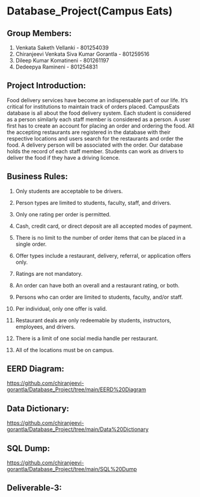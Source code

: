 # Database_Project(Campus Eats)

## Group Members:

1. Venkata Saketh Vellanki                   - 801254039
2. Chiranjeevi Venkata Siva Kumar Gorantla   - 801259516
3. Dileep Kumar Komatineni                   - 801261197
4. Dedeepya Ramineni                         - 801254831

## Project Introduction:

Food delivery services have become an indispensable part of our life. It’s critical for institutions to maintain track of orders placed. CampusEats database is all about the food delivery system. Each student is considered as a person similarly each staff member is considered as a person. A user first has to create an account for placing an order and ordering the food. All the accepting restaurants are registered in the database with their respective locations and users search for the restaurants and order the food. A delivery person will be associated with the order. Our database holds the record of each staff member. Students can work as drivers to deliver the food if they have a driving licence. 


## Business Rules:

1. Only students are acceptable to be drivers.
 
2. Person types are limited to students, faculty, staff, and drivers. 
 
3. Only one rating per order is permitted.
 
4. Cash, credit card, or direct deposit are all accepted modes of payment.
 
5. There is no limit to the number of order items that can be placed in a single order.
 
6. Offer types include a restaurant, delivery, referral, or application offers only. 
 
7. Ratings are not mandatory.
 
8. An order can have both an overall and a restaurant rating, or both.
 
9. Persons who can order are limited to students, faculty, and/or staff. 
 
10. Per individual, only one offer is valid.
 
11. Restaurant deals are only redeemable by students, instructors, employees, and drivers. 
 
12. There is a limit of one social media handle per restaurant.
 
13. All of the locations must be on campus.

## EERD Diagram:

https://github.com/chiranjeevi-gorantla/Database_Project/tree/main/EERD%20Diagram



## Data Dictionary:

https://github.com/chiranjeevi-gorantla/Database_Project/tree/main/Data%20Dictionary

## SQL Dump:

https://github.com/chiranjeevi-gorantla/Database_Project/tree/main/SQL%20Dump

## Deliverable-3:



